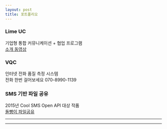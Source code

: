 ```yaml
---
layout: post
title: 포트폴리오
---
```


### Lime UC
기업형 통합 커뮤니케이션 + 협업 프로그램  
[소개 동영상](http://www.mlt.kr:8888/3C)  
  
### VQC
인터넷 전화 품질 측정 시스템  
전화 한번 걸어보세요 070-8990-1139  

### SMS 기반 파일 공유
2015년 Cool SMS Open API 대상 작품  
[돌빵이 파일공유](http://1.241.172.10)  

----
****
